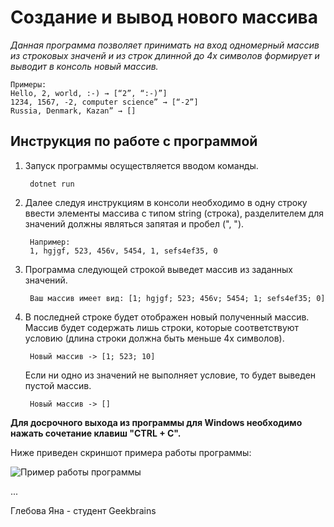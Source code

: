 # Создание и вывод нового массива
*Данная программа позволяет принимать на вход одномерный массив из строковых значенй и из строк длинной до 4х символов формирует и выводит в консоль новый массив.*

    Примеры:
    Hello, 2, world, :-) → [“2”, “:-)”]
    1234, 1567, -2, computer science” → [“-2”]
    Russia, Denmark, Kazan” → []

## Инструкция по работе с программой

1. Запуск программы осуществляется вводом команды.

        dotnet run
2. Далее следуя инструкциям в консоли необходимо в одну строку ввести элементы массива с типом string (строка), разделителем для значений должны являться запятая и пробел (", ").

        Например:
        1, hgjgf, 523, 456v, 5454, 1, sefs4ef35, 0

3. Программа следующей строкой выведет массив из заданных значений.

        Ваш массив имеет вид: [1; hgjgf; 523; 456v; 5454; 1; sefs4ef35; 0]

4. В последней строке будет отображен новый полученный массив. Массив будет содержать лишь строки, которые соответствуют условию (длина строки должна быть меньше 4х символов). 


        Новый массив -> [1; 523; 10]

    Если ни одно из значений не выполняет условие, то будет выведен пустой массив.

        Новый массив -> []

__Для досрочного выхода из программы для Windows необходимо нажать сочетание клавиш "CTRL + C".__

Ниже приведен скриншот примера работы программы:

![Пример работы программы](Primer.png)

...

Глебова Яна - студент Geekbrains